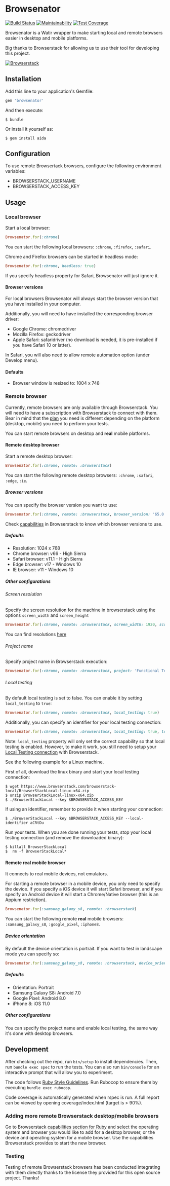 # Browsenator
[![Build Status](https://travis-ci.org/aidamanna/browsenator.svg?branch=master)](https://travis-ci.org/aidamanna/browsenator) [![Maintainability](https://api.codeclimate.com/v1/badges/51b5246ff4911fe235f7/maintainability)](https://codeclimate.com/github/aidamanna/browsenator/maintainability) [![Test Coverage](https://api.codeclimate.com/v1/badges/51b5246ff4911fe235f7/test_coverage)](https://codeclimate.com/github/aidamanna/browsenator/test_coverage)

Browsenator is a Watir wrapper to make starting local and remote browsers easier in desktop and mobile platforms.

Big thanks to Browserstack for allowing us to use their tool for developing this project.

[![Browserstack](https://user-images.githubusercontent.com/9199692/40190142-59ef2694-59fe-11e8-87fa-77aaec1e2575.png)](https://www.browserstack.com)

## Installation

Add this line to your application's Gemfile:

```ruby
gem 'browsenator'
```

And then execute:

    $ bundle

Or install it yourself as:

    $ gem install aida

## Configuration

To use remote Browsertack browsers, configure the following environment variables:

- BROWSERSTACK_USERNAME
- BROWSERSTACK_ACCESS_KEY

## Usage

### Local browser

Start a local browser:

```ruby
Browsenator.for(:chrome)
```

You can start the following local browsers: `:chrome`, `:firefox`, `:safari`.

Chrome and Firefox browsers can be started in headless mode:

```ruby
Browsenator.for(:chrome, headless: true)
```

If you specify headless property for Safari, Browsenator will just ignore it.

#### Browser versions
For local browsers Browsenator will always start the browser version that you have installed in your computer.

Additionally, you will need to have installed the corresponding browser driver:

- Google Chrome: chromedriver
- Mozilla Firefox: geckodriver
- Apple Safari: safaridriver (no download is needed, it is pre-installed if you have Safari 10 or latter).

In Safari, you will also need to allow remote automation option (under Develop menu). 

#### Defaults

- Browser window is resized to: 1004 x 748

### Remote browser

Currently, remote browsers are only available through Browserstack. You will need to have a subscription with Browserstack to connect with them. Bear in mind that the [plan](https://www.browserstack.com/accounts/subscriptions) you need is different depending on the platform (desktop, mobile) you need to perform your tests.

You can start remote browsers on desktop and **real** mobile platforms.

#### Remote desktop browser

Start a remote desktop browser:

```ruby
Browsenator.for(:chrome, remote: :browserstack)
```

You can start the following remote desktop browsers: `:chrome`, `:safari`, `:edge`, `:ie`.

##### Browser versions

You can specify the browser version you want to use:

```ruby
Browsenator.for(:chrome, remote: :browserstack, browser_version: '65.0')
```

Check [capabilities](https://www.browserstack.com/automate/capabilities) in Browserstack to know which browser versions to use.

##### Defaults

- Resolution: 1024 x 768
- Chrome browser: v66 - High Sierra
- Safari browser: v11.1 - High Sierra
- Edge browser: v17 - Windows 10
- IE browser: v11 - Windows 10

##### Other configurations

###### Screen resolution

Specify the screen resolution for the machine in browserstack using the options `screen_width` and `screen_height`

```ruby
Browsenator.for(:chrome, remote: :browserstack, screen_width: 1920, screen_height: 1200)
```

You can find resolutions [here](https://www.browserstack.com/automate/capabilities)

###### Project name

Specify project name in Browserstack execution:

```ruby
Browsenator.for(:chrome, remote: :browserstack, project: 'Functional Test')
```

###### Local testing

By default local testing is set to false. You can enable it by setting `local_testing` to `true`:

```ruby
Browsenator.for(:chrome, remote: :browserstack, local_testing: true)
```

Additionally, you can specify an identifier for your local testing connection:

```ruby
Browsenator.for(:chrome, remote: :browserstack, local_testing: true, local_identifier: 'aCRtDu')
```

Note: `local_testing` property will only set the correct capability so that local testing is enabled. However, to make it work, you still need to setup your [Local Testing connection](https://www.browserstack.com/local-testing) with Browserstack.

See the following example for a Linux machine.

First of all, download the linux binary and start your local testing connection:

    $ wget https://www.browserstack.com/browserstack-local/BrowserStackLocal-linux-x64.zip
    $ unzip BrowserStackLocal-linux-x64.zip
    $ ./BrowserStackLocal --key $BROWSERSTACK_ACCESS_KEY

If using an identifier, remember to provide it when starting your connection:

    $ ./BrowserStackLocal --key $BROWSERSTACK_ACCESS_KEY --local-identifier aCRtDu

Run your tests. When you are done running your tests, stop your local testing connection (and remove the downloaded binary):

    $ killall BrowserStackLocal
    $  rm -f BrowserStackLocal*

#### Remote real mobile browser

It connects to real mobile devices, not emulators.

For starting a remote browser in a mobile device, you only need to specify the device. If you specify a iOS device it will start Safari browser, and if you specify an Android device it will start a Chrome/Native browser (this is an Appium restriction).

```ruby
Browsenator.for(:samsung_galaxy_s8, remote: :browserstack)
```

You can start the following remote **real** mobile browsers: `:samsung_galaxy_s8`, `:google_pixel`, `:iphone8`.

##### Device orientation

By default the device orientation is portrait. If you want to test in landscape mode you can specify so:

```ruby
Browsenator.for(:samsung_galaxy_s8, remote: :browserstack, device_orientation: 'landscape')
```

##### Defaults

- Orientation: Portrait
- Samsung Galaxy S8: Android 7.0
- Google Pixel: Android 8.0
- iPhone 8: iOS 11.0

##### Other configurations

You can specify the project name and enable local testing, the same way it's done with desktop browsers.

## Development

After checking out the repo, run `bin/setup` to install dependencies. Then, run `bundle exec spec` to run the tests. You can also run `bin/console` for an interactive prompt that will allow you to experiment.

The code follows [Ruby Style Guidelines](https://github.com/bbatsov/ruby-style-guide). Run Rubocop to ensure them by executing `bundle exec rubocop`.

Code coverage is automatically generated when rspec is run. A full report can be viewed by opening coverage/index.html (target is > 90%).

### Adding more remote Browserstack desktop/mobile browsers

Go to Browserstack [capabilities section for Ruby](https://www.browserstack.com/automate/ruby#configure-capabilities) and select the operating system and browser you would like to add for a desktop browser, or the device and operating system for a mobile browser.
Use the capabilities Browserstack provides to start the new browser.

### Testing

Testing of remote Browserstack browsers has been conducted integrating with them directly thanks to the license they provided for this open source project. Thanks!

